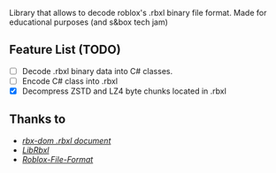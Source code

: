 Library that allows to decode roblox's .rbxl binary file format. Made for educational purposes (and s&box tech jam)

## Feature List (TODO)

- [ ] Decode .rbxl binary data into C# classes.
- [ ] Encode C# class into .rbxl
- [x] Decompress ZSTD and LZ4 byte chunks located in .rbxl

## Thanks to

- *[rbx-dom .rbxl document](https://github.com/rojo-rbx/rbx-dom/blob/master/docs/binary.md)*
- *[LibRbxl](https://github.com/GregoryComer/LibRbxl)*
- *[Roblox-File-Format](https://github.com/MaximumADHD/Roblox-File-Format)*
